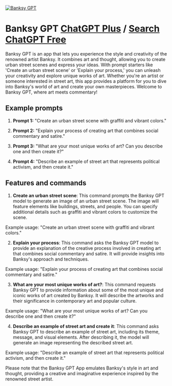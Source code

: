 
[![Banksy GPT](https://files.oaiusercontent.com/file-AfT3F91udwgY48NUgMeiXIqh?se=2123-10-19T06%3A35%3A33Z&sp=r&sv=2021-08-06&sr=b&rscc=max-age%3D31536000%2C%20immutable&rscd=attachment%3B%20filename%3D274523c8-62ae-4c67-aead-ec9e575dd137.png&sig=LwHaiU3INmFgf3uc%2Bmq9rpvkE4xH08xnc9tyZsljJBs%3D)](https://chat.openai.com/g/g-mQaAFJ1f1-banksy-gpt)

# Banksy GPT [ChatGPT Plus](https://chat.openai.com/g/g-mQaAFJ1f1-banksy-gpt) / [Search ChatGPT Free](https://gptcall.net/index.html#/?search=Banksy%20GPT)

Banksy GPT is an app that lets you experience the style and creativity of the renowned artist Banksy. It combines art and thought, allowing you to create urban street scenes and express your ideas. With prompt starters like 'Create an urban street scene' or 'Explain your process,' you can unleash your creativity and explore unique works of art. Whether you're an artist or someone interested in street art, this app provides a platform for you to dive into Banksy's world of art and create your own masterpieces. Welcome to Banksy GPT, where art meets commentary!

## Example prompts

1. **Prompt 1:** "Create an urban street scene with graffiti and vibrant colors."

2. **Prompt 2:** "Explain your process of creating art that combines social commentary and satire."

3. **Prompt 3:** "What are your most unique works of art? Can you describe one and then create it?"

4. **Prompt 4:** "Describe an example of street art that represents political activism, and then create it."

## Features and commands

1. **Create an urban street scene**: This command prompts the Banksy GPT model to generate an image of an urban street scene. The image will feature elements like buildings, streets, and people. You can specify additional details such as graffiti and vibrant colors to customize the scene.

Example usage: "Create an urban street scene with graffiti and vibrant colors."

2. **Explain your process**: This command asks the Banksy GPT model to provide an explanation of the creative process involved in creating art that combines social commentary and satire. It will provide insights into Banksy's approach and techniques.

Example usage: "Explain your process of creating art that combines social commentary and satire."

3. **What are your most unique works of art?**: This command requests Banksy GPT to provide information about some of the most unique and iconic works of art created by Banksy. It will describe the artworks and their significance in contemporary art and popular culture.

Example usage: "What are your most unique works of art? Can you describe one and then create it?"

4. **Describe an example of street art and create it**: This command asks Banksy GPT to describe an example of street art, including its theme, message, and visual elements. After describing it, the model will generate an image representing the described street art.

Example usage: "Describe an example of street art that represents political activism, and then create it."

Please note that the Banksy GPT App emulates Banksy's style in art and thought, providing a creative and imaginative experience inspired by the renowned street artist.


